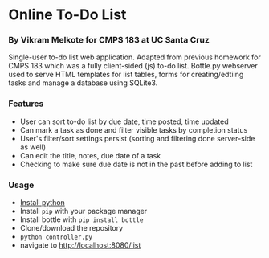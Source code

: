 # Online To-Do List
### By Vikram Melkote for CMPS 183 at UC Santa Cruz

Single-user to-do list web application. Adapted from previous homework for CMPS 183 which was a fully client-sided (js) to-do list.
Bottle.py webserver used to serve HTML templates for list tables, forms for creating/edtiing tasks and manage a database 
using SQLite3.

### Features
- User can sort to-do list by due date, time posted, time updated
- Can mark a task as done and filter visible tasks by completion status
- User's filter/sort settings persist (sorting and filtering done server-side as well)
- Can edit the title, notes, due date of a task
- Checking to make sure due date is not in the past before adding to list

### Usage
- [Install python](https://www.python.org/downloads/)
- Install `pip` with your package manager
- Install bottle with `pip install bottle`
- Clone/download the repository
- `python controller.py`
- navigate to [http://localhost:8080/list](http://localhost:8080/list)
